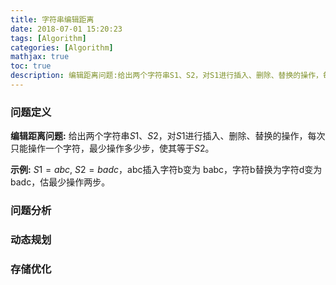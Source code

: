 ```yaml
---
title: 字符串编辑距离
date: 2018-07-01 15:20:23
tags: [Algorithm]
categories: [Algorithm]
mathjax: true
toc: true
description: 编辑距离问题:给出两个字符串S1、S2，对S1进行插入、删除、替换的操作，每次只能操作一个字符，最少操作多少步，使其等于S2。
---
```


### 问题定义
**编辑距离问题:** 给出两个字符串$S1$、$S2$，对$S1$进行插入、删除、替换的操作，每次只能操作一个字符，最少操作多少步，使其等于$S2$。

**示例:**
$S1 = abc$, $S2 = badc$，abc插入字符b变为 babc，字符b替换为字符d变为 badc，估最少操作两步。

### 问题分析



### 动态规划

### 存储优化

